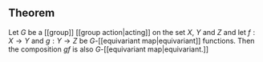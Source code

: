 ## Theorem
Let $G$ be a [[group]] [[group action|acting]] on the set $X$, $Y$ and $Z$ and let $f:X\to Y$ and $g:Y\to Z$ be $G$-[[equivariant map|equivariant]] functions. Then the composition $gf$ is also $G$-[[equivariant map|equivariant.]]